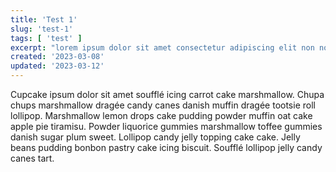 ```yaml
---
title: 'Test 1'
slug: 'test-1'
tags: [ 'test' ]
excerpt: "lorem ipsum dolor sit amet consectetur adipiscing elit non nobis domine pandemonium regnat satani vitae"
created: '2023-03-08'
updated: '2023-03-12'
---
```


<p>Cupcake ipsum dolor sit amet soufflé icing carrot cake marshmallow. Chupa chups marshmallow dragée candy canes danish muffin dragée tootsie roll lollipop. Marshmallow lemon drops cake pudding powder muffin oat cake apple pie tiramisu. Powder liquorice gummies marshmallow toffee gummies danish sugar plum sweet. Lollipop candy jelly topping cake cake. Jelly beans pudding bonbon pastry cake icing biscuit. Soufflé lollipop jelly candy canes tart.</p>
